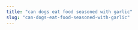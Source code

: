 ```yaml
---
title: "can dogs eat food seasoned with garlic"
slug: "can-dogs-eat-food-seasoned-with-garlic"
---
```


